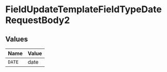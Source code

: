 # FieldUpdateTemplateFieldTypeDateRequestBody2


## Values

| Name   | Value  |
| ------ | ------ |
| `DATE` | date   |